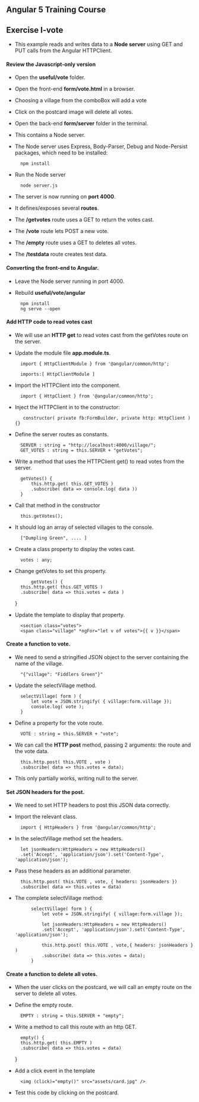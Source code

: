 ## Angular 5 Training Course
## Exercise I-vote

- This example reads and writes data to a **Node server** using GET and PUT calls from the Angular HTTPClient.

#### Review the Javascript-only version

- Open the **useful/vote** folder.
- Open the front-end **form/vote.html** in a browser.
- Choosing a village from the comboBox will add a vote 
- Click on the postcard image will delete all votes.
- Open the back-end **form/server** folder in the terminal.
- This contains a Node server.
- The Node server uses Express, Body-Parser, Debug and Node-Persist packages, which need to be installed:

		npm install
		
- Run the Node server

		node server.js
		
- The server is now running on **port 4000**.
- It defines/exposes several **routes**.
- The **/getvotes** route uses a GET to return the votes cast.
- The **/vote** route lets POST a new vote.
- The **/empty** route uses a GET to deletes all votes.
- The **/testdata** route creates test data.


#### Converting the front-end to Angular.

- Leave the Node server running in port 4000.
- Rebuild **useful/vote/angular**

		npm install
		ng serve --open

#### Add HTTP code to read votes cast

- We will use an **HTTP get** to read votes cast from the getVotes route on the server.
- Update the module file **app.module.ts**.

		import { HttpClientModule } from '@angular/common/http';
		
		imports:[ HttpClientModule ]
		
- Import the HTTPClient into the component.

		import { HttpClient } from '@angular/common/http';
		
- Inject the HTTPClient in to the constructor:

		 constructor( private fb:FormBuilder, private http: HttpClient ) {}
		 

- Define the server routes as constants.

		SERVER : string = "http://localhost:4000/village/";
		GET_VOTES : string = this.SERVER + "getVotes";

- Write a method that uses the HTTPClient get() to read votes from the server.
		
		getVotes() {
			this.http.get( this.GET_VOTES )
			.subscribe( data => console.log( data ))
		}
		    
- Call that method in the constructor

		this.getVotes();
		
- It should log an array of selected villages to the console.

		["Dumpling Green", .... ]

- Create a class property to display the votes cast.

		votes : any;
		
- Change getVotes to set this property.

		    getVotes() {
        this.http.get( this.GET_VOTES )
        .subscribe( data => this.votes = data )
    }
    
- Update the template to display that property.

		<section class="votes">
        <span class="village" *ngFor="let v of votes">{{ v }}</span>
    </section>

#### Create a function to vote.

- We need to send a stringified JSON object to the server containing the name of the village.

		"{"village": "Fiddlers Green"}"
		
- Update the selectVillage method.
		
		selectVillage( form ) {
			let vote = JSON.stringify( { village:form.village });
			console.log( vote );
		}
    
- Define a property for the vote route.

		VOTE : string = this.SERVER + "vote";
		
- We can call the **HTTP post** method, passing 2 arguments: the route and the vote data.

		this.http.post( this.VOTE , vote )
        .subscribe( data => this.votes = data);
        
- This only partially works, writing null to the server.

#### Set JSON headers for the post.

- We need to set HTTP headers to post this JSON data correctly.
- Import the relevant class.

		import { HttpHeaders } from '@angular/common/http';
		
- In the selectVillage method set the headers.

		let jsonHeaders:HttpHeaders = new HttpHeaders()
        .set('Accept', 'application/json').set('Content-Type', 'application/json');

- Pass these headers as an additional parameter.

		this.http.post( this.VOTE , vote, { headers: jsonHeaders })
        .subscribe( data => this.votes = data)

- The complete selectVillage method:

		    selectVillage( form ) {
		        let vote = JSON.stringify( { village:form.village });
		
		        let jsonHeaders:HttpHeaders = new HttpHeaders()
		        .set('Accept', 'application/json').set('Content-Type', 'application/json');
		
		        this.http.post( this.VOTE , vote,{ headers: jsonHeaders } )
		        .subscribe( data => this.votes = data);
		    }
    		
#### Create a function to delete all votes.

- When the user clicks on the postcard, we will call an empty route on the server to delete all votes.
- Define the empty route.

		EMPTY : string = this.SERVER + "empty";
		
- Write a method to call this route with an http GET.

		empty() {
        this.http.get( this.EMPTY )
        .subscribe( data => this.votes = data)
    }
    
- Add a click event in the template

		<img (click)="empty()" src="assets/card.jpg" />
		
- Test this code by clicking on the postcard.
